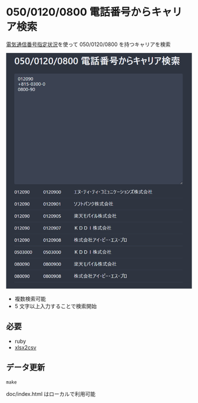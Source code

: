 # 050/0120/0800 電話番号からキャリア検索

[電気通信番号指定状況](https://www.soumu.go.jp/main_sosiki/joho_tsusin/top/tel_number/number_shitei.html)を使って 050/0120/0800 を持つキャリアを検索

![](carrier-search.png)

- 複数検索可能
- 5 文字以上入力することで検索開始

## 必要

- ruby
- [xlsx2csv](https://github.com/dilshod/xlsx2csv)

## データ更新

```shell
make
```

doc/index.html はローカルで利用可能

